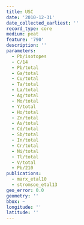 ```yaml
---
title: USC
date: '2010-12-31'
date_collected_earliest: ''
record_type: core
medium: peat
feature: '790'
description: ''
parameters:
  - Pb/isotopes
  - C/14
  - Pb/total
  - Ga/total
  - Cu/total
  - Ta/total
  - La/total
  - Ag/total
  - Mo/total
  - Y/total
  - Ho/total
  - Zn/total
  - As/total
  - Cd/total
  - Sb/total
  - In/total
  - Cr/total
  - Ni/total
  - Tl/total
  - V/total
  - Pb/210
publications:
  - marx_etal10
  - stromsoe_etal13
geo_error: 0.0
geometry: ''
bbox: ~
longitude: ''
latitude: ''
---
```

